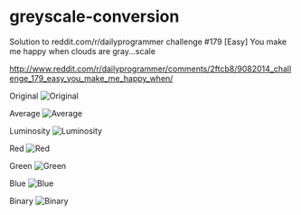 greyscale-conversion
====================

Solution to reddit.com/r/dailyprogrammer challenge #179 [Easy] You make me happy when clouds are gray...scale

http://www.reddit.com/r/dailyprogrammer/comments/2ftcb8/9082014_challenge_179_easy_you_make_me_happy_when/

Original
![Original](http://photos2.pix.ie/DE/C9/DEC9DB5632DE40479F3741601F88212E-0000315975-0003663223-00800L-EC8654F13FAB416BA1D54EFB5487B395.jpg)

Average
![Average](http://photos5.pix.ie/D2/20/D2209CA7C5104F1BB53DDBA1F8E2A08D-0000315975-0003663222-00800L-88173BFEE4284FB98FB4CF053EC3112C.jpg)

Luminosity
![Luminosity](http://photos4.pix.ie/A7/4E/A74EFFE127FC4E19A9F8B9B61F061D4B-0000315975-0003663217-00800L-B8F3C953FC8442DC98F1C98419053AE2.jpg)

Red
![Red](http://photos5.pix.ie/96/8B/968BEED6489048939454372CB17FC202-0000315975-0003663216-00800L-4DD01E0990E44CE9889DFA1F810E44BB.jpg)

Green
![Green](http://photos5.pix.ie/3B/F0/3BF085FB1DC843B5AA15D15ABB587A0D-0000315975-0003663219-00800L-89B4245951F24C3987D74D84453692BC.jpg)

Blue
![Blue](http://photos4.pix.ie/6E/FD/6EFD92452DC14FF3A1F3B3B49A92C98B-0000315975-0003663220-00800L-1B16F348E79E46DEB32EF0329F45B66E.jpg)

Binary
![Binary](http://photos2.pix.ie/BD/65/BD651C01B18B4F6ABB1E157A2A23B34C-0000315975-0003663221-00800L-B620DBBEC59F48F089F14EA848A2F7A7.jpg)
